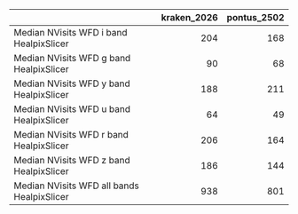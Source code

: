 |                                            |   kraken_2026 |   pontus_2502 |
|:-------------------------------------------|--------------:|--------------:|
| Median NVisits WFD i band HealpixSlicer    |           204 |           168 |
| Median NVisits WFD g band HealpixSlicer    |            90 |            68 |
| Median NVisits WFD y band HealpixSlicer    |           188 |           211 |
| Median NVisits WFD u band HealpixSlicer    |            64 |            49 |
| Median NVisits WFD r band HealpixSlicer    |           206 |           164 |
| Median NVisits WFD z band HealpixSlicer    |           186 |           144 |
| Median NVisits WFD all bands HealpixSlicer |           938 |           801 |
